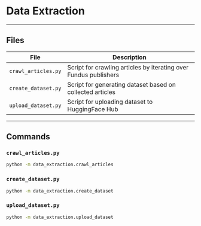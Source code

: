 
# Data Extraction

---

## Files

| File                | Description                                                      |
|---------------------|------------------------------------------------------------------|
| `crawl_articles.py` | Script for crawling articles by iterating over Fundus publishers |
| `create_dataset.py` | Script for generating dataset based on collected articles        |
| `upload_dataset.py` | Script for uploading dataset to HuggingFace Hub                  |


---

## Commands

### `crawl_articles.py`

```bash
python -m data_extraction.crawl_articles
```

### `create_dataset.py`

```bash
python -m data_extraction.create_dataset
```


### `upload_dataset.py`

```bash
python -m data_extraction.upload_dataset
```
